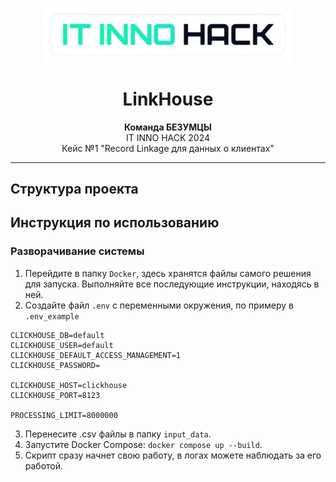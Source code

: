 <p align="center">
    <img alt="logo" src="Other%20Services/Web/images/img.png" width="400px">
</p>
<h1 align='center'>LinkHouse</h1>
<p align='center'>
  <strong>Команда БЕЗУМЦЫ</strong><br>
  IT INNO HACK 2024<br>
  Кейс №1 "Record Linkage для данных о клиентах"
</p>

---

## Структура проекта


## Инструкция по использованию
### Разворачивание системы
1. Перейдите в папку `Docker`, здесь хранятся файлы самого решения для запуска. Выполняйте все последующие инструкции, находясь в ней.
2. Создайте файл `.env` с переменными окружения, по примеру в `.env_example`
```dotenv
CLICKHOUSE_DB=default
CLICKHOUSE_USER=default
CLICKHOUSE_DEFAULT_ACCESS_MANAGEMENT=1
CLICKHOUSE_PASSWORD=

CLICKHOUSE_HOST=clickhouse
CLICKHOUSE_PORT=8123

PROCESSING_LIMIT=8000000
```
3. Перенесите .csv файлы в папку `input_data`.
4. Запустите Docker Compose: `docker compose up --build`.
5. Скрипт сразу начнет свою работу, в логах можете наблюдать за его работой.
